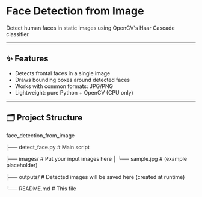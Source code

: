 # Face Detection from Image

Detect human faces in static images using OpenCV's Haar Cascade classifier.

---

## ✨ Features
- Detects frontal faces in a single image
- Draws bounding boxes around detected faces
- Works with common formats: JPG/PNG
- Lightweight: pure Python + OpenCV (CPU only)

---

## 🗂️ Project Structure
face_detection_from_image

├── detect_face.py # Main script

├── images/ # Put your input images here
│ └── sample.jpg # (example placeholder)

├── outputs/ # Detected images will be saved here (created at runtime)

└── README.md # This file
